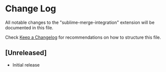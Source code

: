 # Change Log

All notable changes to the "sublime-merge-integration" extension will be documented in this file.

Check [Keep a Changelog](http://keepachangelog.com/) for recommendations on how to structure this file.

## [Unreleased]

- Initial release
